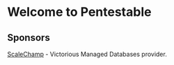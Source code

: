 # Welcome to Pentestable

## Sponsors
[ScaleChamp](https://scalechamp.com) - Victorious Managed Databases provider.
